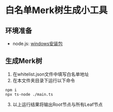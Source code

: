# 白名单Merk树生成小工具

## 环境准备
- node.js: [windows安装包](https://nodejs.org/dist/v18.18.0/node-v18.18.0-x64.msi)

## 生成Merk树
1. 在whitelist.json文件中填写白名单地址
2. 在本文件夹目录下运行以下命令
```shell
npm i
npx ts-node ./main.ts
```
3. 以上运行结果将输出Root节点与所有Leaf节点
